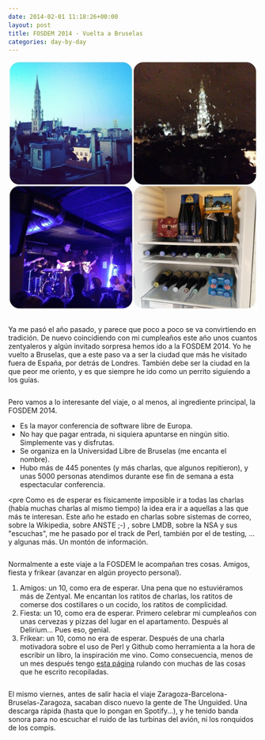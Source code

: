 ```yaml
---
date: 2014-02-01 11:18:26+00:00
layout: post
title: FOSDEM 2014 - Vuelta a Bruselas
categories: day-by-day
---
```


[![FOSDEM 2014 - Bruselas - Miky - Miguel](/images/blog/fosdem-2014.jpg)](/images/blog/fosdem-2014.jpg)
<pre></pre>
Ya me pasó el año pasado, y parece que poco a poco se va convirtiendo en tradición. De nuevo coincidiendo con mi cumpleaños este año unos cuantos zentyaleros y algún invitado sorpresa hemos ido a la FOSDEM 2014. Yo he vuelto a Bruselas, que a este paso va a ser la ciudad que más he visitado fuera de España, por detrás de Londres. También debe ser la ciudad en la que peor me oriento, y es que siempre he ido como un perrito siguiendo a los guías.
<pre></pre>
Pero vamos a lo interesante del viaje, o al menos, al ingrediente principal, la FOSDEM 2014.

* Es la mayor conferencia de software libre de Europa.
* No hay que pagar entrada, ni siquiera apuntarse en ningún sitio. Simplemente vas y disfrutas.
* Se organiza en la Universidad Libre de Bruselas (me encanta el nombre).
* Hubo más de 445 ponentes (y  más charlas, que algunos repitieron), y unas 5000 personas atendimos durante ese fin de semana a esta espectacular conferencia.

<pre</pre>
Como es de esperar es físicamente imposible ir a todas las charlas (había muchas charlas al mismo tiempo) la idea era ir a aquellas a las que más te interesan. Este año he estado en charlas sobre sistemas de correo, sobre la Wikipedia, sobre ANSTE ;-) , sobre LMDB, sobre la NSA y sus "escuchas", me he pasado por el track de Perl, también por el de testing, ... y algunas más. Un montón de información.
<pre></pre>
Normalmente a este viaje a la FOSDEM le acompañan tres cosas. Amigos, fiesta y frikear (avanzar en algún proyecto personal).

1. Amigos: un 10, como era de esperar. Una pena que no estuviéramos más de Zentyal. Me encantan los ratitos de charlas, los ratitos de comerse dos costillares o un cocido, los ratitos de complicidad.
2. Fiesta: un 10, como era de esperar. Primero celebrar mi cumpleaños con unas cervezas y pizzas del lugar en el apartamento. Después al Delirium... Pues eso, genial.
3. Frikear: un 10, como no era de esperar. Después de una charla motivadora sobre el uso de Perl y Github como herramienta a la hora de escribir un libro, la inspiración me vino. Como consecuencia, menos de un mes después tengo [esta página](http://figarocorso.github.io/) rulando con muchas de las cosas que he escrito recopiladas.

<pre></pre>
El mismo viernes, antes de salir hacia el viaje Zaragoza-Barcelona-Bruselas-Zaragoza, sacaban disco nuevo la gente de The Unguided. Una descarga rápida (hasta que lo pongan en Spotify...), y he tenido banda sonora para no escuchar el ruido de las turbinas del avión, ni los ronquidos de los compis.
